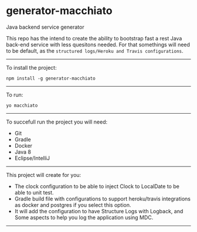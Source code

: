 # generator-macchiato
Java backend service generator


This repo has the intend to create the ability to bootstrap fast a rest Java back-end service with less quesitons needed.
For that somethings will need to be default, as the `structured logs/Heroku and Travis configurations`.

___ 


To install the project:

`npm install -g generator-macchiato`

___ 

To run:

`yo macchiato`

___

To succefull run the project you will need:

- Git
- Gradle
- Docker
- Java 8
- Eclipse/IntelliJ

___

This project will create for you:
- The clock configuration to be able to inject Clock to LocalDate to be able to unit test.
- Gradle build file with configurations to support heroku/travis integrations as docker and postgres if you select this option.
- It will add the configuration to have Structure Logs with Logback, and Some aspects to help you log the application using MDC.

___
